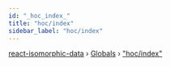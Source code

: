 ```yaml
---
id: "_hoc_index_"
title: "hoc/index"
sidebar_label: "hoc/index"
---
```


[react-isomorphic-data](../index.md) › [Globals](../globals.md) › ["hoc/index"](_hoc_index_.md)

